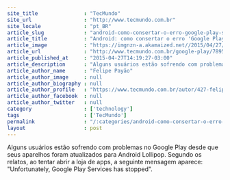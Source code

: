 ```yaml
---
site_title               : "TecMundo"
site_url                 : "http://www.tecmundo.com.br"
site_locale              : "pt_BR"
article_slug             : "android-como-consertar-o-erro-google-play-services-has-stopped"
article_title            : "Android: como consertar o erro 'Google Play Services has stopped'"
article_image            : "https://imgnzn-a.akamaized.net//2015/04/27/27141816223652-t1200x480.jpg"
article_url              : "http://www.tecmundo.com.br/google-play/78953-android-consertar-erro-google-play-services-has-stopped.htm"
article_published_at     : "2015-04-27T14:19:27-03:00"
article_description      : "Alguns usuários estão sofrendo com problemas no Google Play desde que seus aparelhos foram atualizados para Android Lollipop. Segundo os relatos, ao tentar abrir a loja de apps, a seguinte mensagem aparece: 'Unfortunately, Google Play Services has stopped'."
article_author_name      : "Felipe Payão"
article_author_image     : null
article_author_biography : null
article_author_profile   : "https://www.tecmundo.com.br/autor/427-felipe-payao/"
article_author_facebook  : null
article_author_twitter   : null
category                 : ['technology']
tags                     : ['TecMundo']
permalink                : "/:categories/android-como-consertar-o-erro-google-play-services-has-stopped/"
layout                   : post
---
```


Alguns usuários estão sofrendo com problemas no Google Play desde que seus aparelhos foram atualizados para Android Lollipop. Segundo os relatos, ao tentar abrir a loja de apps, a seguinte mensagem aparece: "Unfortunately, Google Play Services has stopped".
